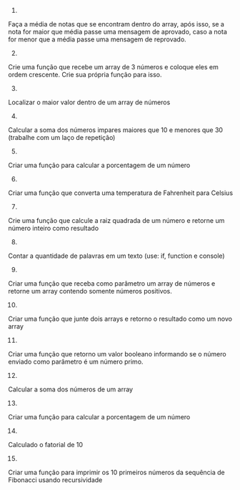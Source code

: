 1)
Faça a média de notas que se encontram dentro do array, após isso, se a nota 
for maior que média passe uma mensagem de aprovado, caso a nota for menor que
a média passe uma mensagem de reprovado.

2) 
Crie uma função que recebe um array de 3 números e coloque eles em ordem crescente. Crie sua própria função para isso.

3) 
Localizar o maior valor dentro de um array de números 

4)
Calcular a soma dos números impares maiores que 10 e menores que 30 
(trabalhe com um laço de repetição)

5)
Criar uma função para calcular a porcentagem de um número

6)
Criar uma função que converta uma temperatura de Fahrenheit para Celsius

7) 
Crie uma função que calcule a raiz quadrada de um número e retorne um número inteiro 
como resultado

8)
Contar a quantidade de palavras em um texto (use: if, function e console)

9) 
Criar uma função que receba como parâmetro um array de números e retorne um array 
contendo somente números positivos.

10) 
Criar uma função que junte dois arrays e retorno o resultado como um novo array 

11)
Criar uma função que retorno um valor booleano informando se o número enviado como 
parâmetro é um número primo.

12)
Calcular a soma dos números de um array

13)
Criar uma função para calcular a porcentagem de um número 

14)
Calculado o fatorial de 10

15)
Criar uma função para imprimir os 10 primeiros números da sequência de Fibonacci usando 
recursividade

